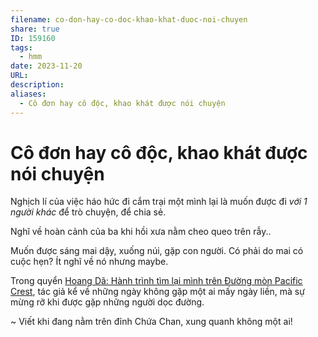 ```yaml
---
filename: co-don-hay-co-doc-khao-khat-duoc-noi-chuyen
share: true
ID: 159160
tags:
  - hmm
date: 2023-11-20
URL: 
description: 
aliases:
  - Cô đơn hay cô độc, khao khát được nói chuyện
---
```


# Cô đơn hay cô độc, khao khát được nói chuyện
Nghịch lí của việc háo hức đi cắm trại một mình lại là muốn được đi *với 1 người khác* để trò chuyện, để chia sẻ. 

Nghĩ về hoàn cảnh của ba khi hồi xưa nằm cheo queo trên rẫy..

Muốn được sáng mai dậy, xuống núi, gặp con người. Có phải do mai có cuộc hẹn? Ít nghĩ về nó nhưng maybe.

Trong quyển [Hoang Dã: Hành trình tìm lại mình trên Đường mòn Pacific Crest](./hoang-da-hanh-trinh-tim-lai-minh-tren-duong-mon-pacific-crest.md), tác giả kể về những ngày không gặp một ai mấy ngày liền, mà sự mừng rỡ khi được gặp những người dọc đường.

~ Viết khi đang nằm trên đỉnh Chứa Chan, xung quanh không một ai!